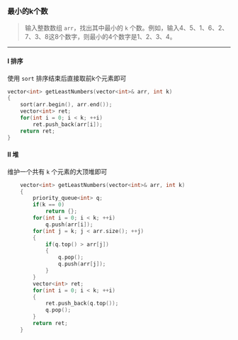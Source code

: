 ### 最小的k个数

> 输入整数数组 `arr`，找出其中最小的 `k` 个数。例如，输入4、5、1、6、2、7、3、8这8个数字，则最小的4个数字是1、2、3、4。  

----------

#### I 排序

使用 `sort` 排序结束后直接取前k个元素即可  

```cpp
vector<int> getLeastNumbers(vector<int>& arr, int k) 
{
    sort(arr.begin(), arr.end());
    vector<int> ret;
    for(int i = 0; i < k; ++i)
        ret.push_back(arr[i]);
    return ret;
}
```

#### II 堆

维护一个共有 `k` 个元素的大顶堆即可  

```cpp
    vector<int> getLeastNumbers(vector<int>& arr, int k) 
    {
        priority_queue<int> q;
        if(k == 0)
            return {};
        for(int i = 0; i < k; ++i)
            q.push(arr[i]);
        for(int j = k; j < arr.size(); ++j)
        {
            if(q.top() > arr[j])
            {
                q.pop();
                q.push(arr[j]);
            }
        }
        vector<int> ret;
        for(int i = 0; i < k; ++i)
        {
            ret.push_back(q.top());
            q.pop();
        }
        return ret;
    }
```
